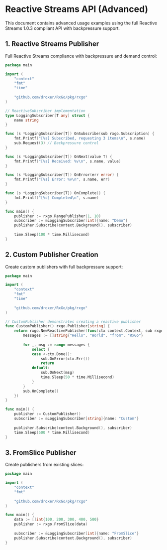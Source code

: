 # Reactive Streams API (Advanced)

This document contains advanced usage examples using the full Reactive Streams 1.0.3 compliant API with backpressure support.

## 1. Reactive Streams Publisher

Full Reactive Streams compliance with backpressure and demand control:

```go
package main

import (
    "context"
    "fmt"
    "time"
    
    "github.com/droxer/RxGo/pkg/rxgo"
)

// ReactiveSubscriber implementation
type LoggingSubscriber[T any] struct {
    name string
}

func (s *LoggingSubscriber[T]) OnSubscribe(sub rxgo.Subscription) {
    fmt.Printf("[%s] Subscribed, requesting 3 items\n", s.name)
    sub.Request(3) // Backpressure control
}

func (s *LoggingSubscriber[T]) OnNext(value T) {
    fmt.Printf("[%s] Received: %v\n", s.name, value)
}

func (s *LoggingSubscriber[T]) OnError(err error) {
    fmt.Printf("[%s] Error: %v\n", s.name, err)
}

func (s *LoggingSubscriber[T]) OnComplete() {
    fmt.Printf("[%s] Completed\n", s.name)
}

func main() {
    publisher := rxgo.RangePublisher(1, 10)
    subscriber := &LoggingSubscriber[int]{name: "Demo"}
    publisher.Subscribe(context.Background(), subscriber)
    
    time.Sleep(100 * time.Millisecond)
}
```

## 2. Custom Publisher Creation

Create custom publishers with full backpressure support:

```go
package main

import (
    "context"
    "fmt"
    "time"
    
    "github.com/droxer/RxGo/pkg/rxgo"
)

// CustomPublisher demonstrates creating a reactive publisher
func CustomPublisher() rxgo.Publisher[string] {
    return rxgo.NewReactivePublisher(func(ctx context.Context, sub rxgo.ReactiveSubscriber[string]) {
        messages := []string{"Hello", "World", "from", "RxGo"}
        
        for _, msg := range messages {
            select {
            case <-ctx.Done():
                sub.OnError(ctx.Err())
                return
            default:
                sub.OnNext(msg)
                time.Sleep(50 * time.Millisecond)
            }
        }
        sub.OnComplete()
    })
}

func main() {
    publisher := CustomPublisher()
    subscriber := &LoggingSubscriber[string]{name: "Custom"}
    
    publisher.Subscribe(context.Background(), subscriber)
    time.Sleep(500 * time.Millisecond)
}
```

## 3. FromSlice Publisher

Create publishers from existing slices:

```go
package main

import (
    "context"
    "fmt"
    
    "github.com/droxer/RxGo/pkg/rxgo"
)

func main() {
    data := []int{100, 200, 300, 400, 500}
    publisher := rxgo.FromSlice(data)
    
    subscriber := &LoggingSubscriber[int]{name: "FromSlice"}
    publisher.Subscribe(context.Background(), subscriber)
}
```